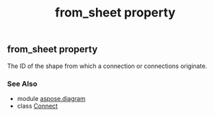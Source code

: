 ﻿---
title: from_sheet property
second_title: Aspose.Diagram for Python via .NET API References
description: 
type: docs
weight: 60
url: /python-net/aspose.diagram/connect/from_sheet/
is_root: false
---

## from_sheet property


The ID of the shape from which a connection or connections originate.

### See Also
* module [aspose.diagram](../../)
* class [Connect](/diagram/python-net/aspose.diagram/connect)
